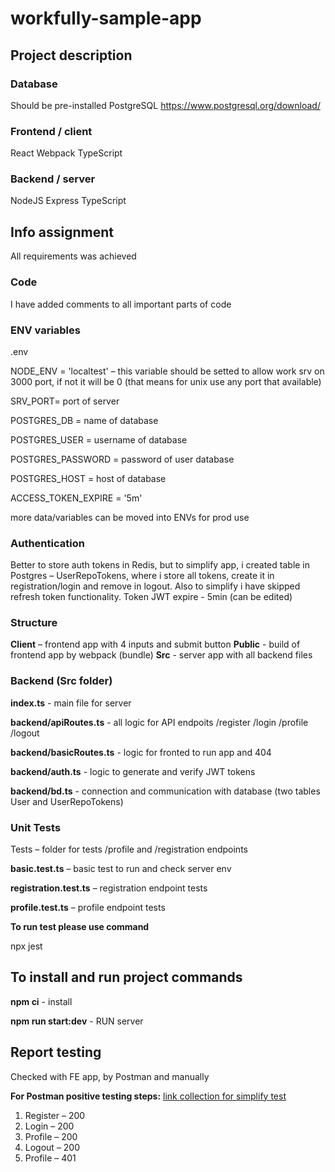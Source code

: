 # workfully-sample-app

## Project description

### Database
Should be pre-installed PostgreSQL
https://www.postgresql.org/download/

### Frontend / client
React Webpack TypeScript

### Backend / server
NodeJS Express TypeScript

## Info assignment
All requirements was achieved

### Code
I have added comments to all important parts of code

### ENV variables
.env 

NODE_ENV = 'localtest' – this variable should be setted to allow work srv on 3000 port, if not it will be 0 (that means for unix use any port that available)

SRV_PORT= port of server

POSTGRES_DB = name of database

POSTGRES_USER = username of database

POSTGRES_PASSWORD = password of user database

POSTGRES_HOST = host of database

ACCESS_TOKEN_EXPIRE = '5m' 

more data/variables can be moved into ENVs for prod use

### Authentication
Better to store auth tokens in Redis, but to simplify app, i created table in Postgres – UserRepoTokens, where i store all tokens, create it in registration/login and remove in logout. 
Also to simplify i have skipped refresh token functionality. 
Token JWT expire - 5min (can be edited)

### Structure
 **Client** – frontend app with 4 inputs and submit button
 **Public** - build of frontend app by webpack (bundle)
 **Src** - server app with all backend files

 ### Backend (Src folder)
 **index.ts** - main file for server

 **backend/apiRoutes.ts** - all logic for API endpoits /register /login /profile /logout

 **backend/basicRoutes.ts** - logic for fronted to run app and 404

 **backend/auth.ts** - logic to generate and verify JWT tokens

 **backend/bd.ts** - connection and communication with database (two tables User and UserRepoTokens)

 ### Unit Tests

 Tests – folder for tests /profile and /registration endpoints

  **basic.test.ts** – basic test to run and check server env

  **registration.test.ts** – registration endpoint tests

  **profile.test.ts** – profile endpoint tests

 **To run test please use command**

 npx jest
 
## To install and run project commands

**npm ci** - install

**npm run start:dev** - RUN server

## Report testing
Checked with FE app, by Postman and manually

**For Postman positive testing steps:**
[link collection for simplify test](https://elements.getpostman.com/redirect?entityId=6166489-2997a2c3-d4ab-4787-bc4e-f78c4ca3fa4a&entityType=collection)

1) Register – 200
2) Login – 200
3) Profile – 200
4) Logout – 200
5) Profile – 401
